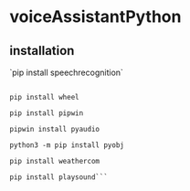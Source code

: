 # voiceAssistantPython
<h2>installation</h2>
`pip install speechrecognition`

``` pip install gTTS

pip install wheel

pip install pipwin

pipwin install pyaudio

python3 -m pip install pyobj

pip install weathercom

pip install playsound``` 

